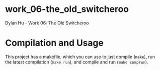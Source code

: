 # work_06-the_old_switcheroo
Dylan Hu - Work 06: The Old Switcheroo

# Compilation and Usage
This project has a makefile, which you can use to just compile (`make`), run the latest compilation (`make run`), and compile and run (`make comprun`).
